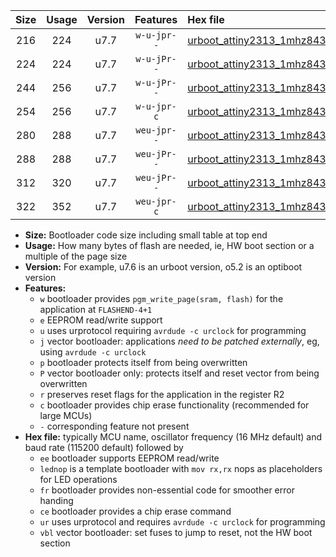 |Size|Usage|Version|Features|Hex file|
|:-:|:-:|:-:|:-:|:--|
|216|224|u7.7|`w-u-jpr--`|[urboot_attiny2313_1mhz8432_230400bps_lednop_ur_vbl.hex](https://raw.githubusercontent.com/stefanrueger/urboot.hex/main/mcus/attiny2313/fcpu_1mhz8432/230400_bps/urboot_attiny2313_1mhz8432_230400bps_lednop_ur_vbl.hex)|
|224|224|u7.7|`w-u-jPr--`|[urboot_attiny2313_1mhz8432_230400bps_ur_vbl.hex](https://raw.githubusercontent.com/stefanrueger/urboot.hex/main/mcus/attiny2313/fcpu_1mhz8432/230400_bps/urboot_attiny2313_1mhz8432_230400bps_ur_vbl.hex)|
|244|256|u7.7|`w-u-jPr--`|[urboot_attiny2313_1mhz8432_230400bps_lednop_fr_ur_vbl.hex](https://raw.githubusercontent.com/stefanrueger/urboot.hex/main/mcus/attiny2313/fcpu_1mhz8432/230400_bps/urboot_attiny2313_1mhz8432_230400bps_lednop_fr_ur_vbl.hex)|
|254|256|u7.7|`w-u-jpr-c`|[urboot_attiny2313_1mhz8432_230400bps_lednop_fr_ce_ur_vbl.hex](https://raw.githubusercontent.com/stefanrueger/urboot.hex/main/mcus/attiny2313/fcpu_1mhz8432/230400_bps/urboot_attiny2313_1mhz8432_230400bps_lednop_fr_ce_ur_vbl.hex)|
|280|288|u7.7|`weu-jpr--`|[urboot_attiny2313_1mhz8432_230400bps_ee_lednop_ur_vbl.hex](https://raw.githubusercontent.com/stefanrueger/urboot.hex/main/mcus/attiny2313/fcpu_1mhz8432/230400_bps/urboot_attiny2313_1mhz8432_230400bps_ee_lednop_ur_vbl.hex)|
|288|288|u7.7|`weu-jPr--`|[urboot_attiny2313_1mhz8432_230400bps_ee_ur_vbl.hex](https://raw.githubusercontent.com/stefanrueger/urboot.hex/main/mcus/attiny2313/fcpu_1mhz8432/230400_bps/urboot_attiny2313_1mhz8432_230400bps_ee_ur_vbl.hex)|
|312|320|u7.7|`weu-jPr--`|[urboot_attiny2313_1mhz8432_230400bps_ee_lednop_fr_ur_vbl.hex](https://raw.githubusercontent.com/stefanrueger/urboot.hex/main/mcus/attiny2313/fcpu_1mhz8432/230400_bps/urboot_attiny2313_1mhz8432_230400bps_ee_lednop_fr_ur_vbl.hex)|
|322|352|u7.7|`weu-jpr-c`|[urboot_attiny2313_1mhz8432_230400bps_ee_lednop_fr_ce_ur_vbl.hex](https://raw.githubusercontent.com/stefanrueger/urboot.hex/main/mcus/attiny2313/fcpu_1mhz8432/230400_bps/urboot_attiny2313_1mhz8432_230400bps_ee_lednop_fr_ce_ur_vbl.hex)|

- **Size:** Bootloader code size including small table at top end
- **Usage:** How many bytes of flash are needed, ie, HW boot section or a multiple of the page size
- **Version:** For example, u7.6 is an urboot version, o5.2 is an optiboot version
- **Features:**
  + `w` bootloader provides `pgm_write_page(sram, flash)` for the application at `FLASHEND-4+1`
  + `e` EEPROM read/write support
  + `u` uses urprotocol requiring `avrdude -c urclock` for programming
  + `j` vector bootloader: applications *need to be patched externally*, eg, using `avrdude -c urclock`
  + `p` bootloader protects itself from being overwritten
  + `P` vector bootloader only: protects itself and reset vector from being overwritten
  + `r` preserves reset flags for the application in the register R2
  + `c` bootloader provides chip erase functionality (recommended for large MCUs)
  + `-` corresponding feature not present
- **Hex file:** typically MCU name, oscillator frequency (16 MHz default) and baud rate (115200 default) followed by
  + `ee` bootloader supports EEPROM read/write
  + `lednop` is a template bootloader with `mov rx,rx` nops as placeholders for LED operations
  + `fr` bootloader provides non-essential code for smoother error handing
  + `ce` bootloader provides a chip erase command
  + `ur` uses urprotocol and requires `avrdude -c urclock` for programming
  + `vbl` vector bootloader: set fuses to jump to reset, not the HW boot section
